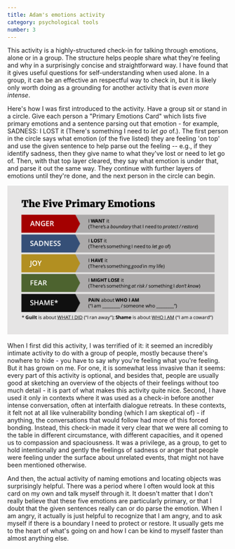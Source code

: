 ```yaml
---
title: Adam's emotions activity
category: psychological tools
number: 3
---
```

This activity is a highly-structured check-in for talking through emotions, alone or in a group. The structure helps people share what they're feeling and why in a surprisingly concise and straightforward way. I have found that it gives useful questions for self-understanding when used alone. In a group, it can be an effective an respectful way to check in, but it is likely only worth doing as a grounding for another activity that is _even more intense_.

Here's how I was first introduced to the activity. Have a group sit or stand in a circle. Give each person a "Primary Emotions Card" which lists five primary emotions and a sentence parsing out that emotion - for example, SADNESS: I LOST it (There's something I need to _let go_ of.). The first person in the circle says what emotion (of the five listed) they are feeling 'on top' and use the given sentence to help parse out the feeling -- e.g., if they identify sadness, then they give name to what they've lost or need to let go of. Then, with that top layer cleared, they say what emotion is under that, and parse it out the same way. They continue with further layers of emotions until they're done, and the next person in the circle can begin.

<img src="/assets/images/EmotionsCard.png">

When I first did this activity, I was terrified of it: it seemed an incredibly intimate activity to do with a group of people, mostly because there's nowhere to hide - you have to say _why_ you're feeling what you're feeling. But it has grown on me. For one, it is somewhat less invasive than it seems: every part of this activity is optional, and besides that, people are usually good at sketching an overview of the objects of their feelings without too much detail - it is part of what makes this activity quite nice. Second, I have used it only in contexts where it was used as a check-in before another intense conversation, often at interfaith dialogue retreats. In these contexts, it felt not at all like vulnerability bonding (which I am skeptical of) - if anything, the conversations that would follow had more of this forced bonding. Instead, this check-in made it very clear that we were all coming to the table in different circumstance, with different capacities, and it opened us to compassion and spaciousness. It was a privilege, as a group, to get to hold intentionally and gently the feelings of sadness or anger that people were feeling under the surface about unrelated events, that might not have been mentioned otherwise.

And then, the actual activity of naming emotions and locating objects was surprisingly helpful. There was a period where I often would look at this card on my own and talk myself through it. It doesn't matter that I don't really believe that these five emotions are particularly primary, or that I doubt that the given sentences really can or do parse the emotion. When I am angry, it actually is just helpful to recognize that I am angry, and to ask myself if there is a boundary I need to protect or restore. It usually gets me to the heart of what's going on and how I can be kind to myself faster than almost anything else.
